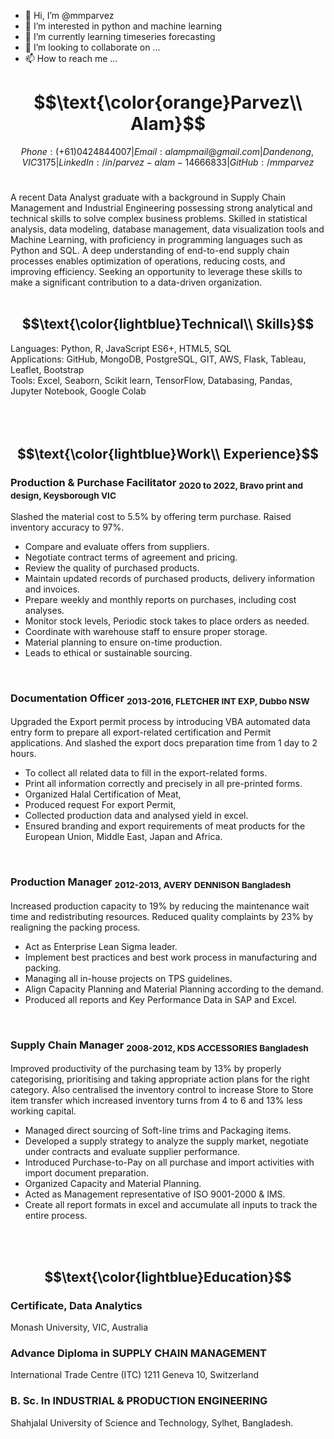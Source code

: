 - 👋 Hi, I’m @mmparvez
- 👀 I’m interested in python and machine learning
- 🌱 I’m currently learning timeseries forecasting
- 💞️ I’m looking to collaborate on ...
- 📫 How to reach me ...

# $$\text{\color{orange}Parvez\\ Alam}$$

$$Phone: (+61) 0424844007 | Email: alampmail@gmail.com | Dandenong, VIC 3175|
LinkedIn: /in/parvez-alam-14666833 | GitHub: /mmparvez$$ <br />

A recent Data Analyst graduate with a background in Supply Chain Management and Industrial Engineering possessing strong analytical and technical skills to solve complex business problems. Skilled in statistical analysis, data modeling, database management, data visualization tools and Machine Learning, with proficiency in programming languages such as Python and SQL. A deep understanding of end-to-end supply chain processes enables optimization of operations, reducing costs, and improving efficiency. Seeking an opportunity to leverage these skills to make a significant contribution to a data-driven organization.
<br />
<br />
## $$\text{\color{lightblue}Technical\\ Skills}$$
Languages: Python, R, JavaScript ES6+, HTML5, SQL <br />
Applications: GitHub, MongoDB, PostgreSQL, GIT, AWS, Flask, Tableau, Leaflet, Bootstrap <br />
Tools: Excel, Seaborn, Scikit learn, TensorFlow, Databasing, Pandas, Jupyter Notebook,  Google Colab <br />
<br />
<br />
<br />

## $$\text{\color{lightblue}Work\\ Experience}$$
### Production & Purchase Facilitator <sub>2020 to 2022, Bravo print and design, Keysborough VIC</sub>
Slashed the material cost to 5.5% by offering term purchase. Raised inventory accuracy to 97%.
* Compare and evaluate offers from suppliers.
* Negotiate contract terms of agreement and pricing.
* Review the quality of purchased products.
* Maintain updated records of purchased products, delivery information and invoices.
* Prepare weekly and monthly reports on purchases, including cost analyses.
* Monitor stock levels, Periodic stock takes to place orders as needed.
* Coordinate with warehouse staff to ensure proper storage.
* Material planning to ensure on-time production.
* Leads to ethical or sustainable sourcing.
<br />

### Documentation Officer <sub>2013-2016, FLETCHER INT EXP, Dubbo NSW</sub>
Upgraded the Export permit process by introducing VBA automated data entry form to prepare all export-related certification and Permit applications. And slashed the export docs preparation time from 1 day to 2 hours.
* To collect all related data to fill in the export-related forms.
* Print all information correctly and precisely in all pre-printed forms.
* Organized Halal Certification of Meat, 
* Produced request For export Permit, 
* Collected production data and analysed yield in excel.
* Ensured branding and export requirements of meat products for the European Union, Middle East, Japan and Africa.
<br />

### Production Manager <sub>2012-2013, AVERY DENNISON Bangladesh</sub>
Increased production capacity to 19% by reducing the maintenance wait time and redistributing resources. Reduced quality complaints by 23% by realigning the packing process.
* Act as Enterprise Lean Sigma leader.
* Implement best practices and best work process in manufacturing and packing.
* Managing all in-house projects on TPS guidelines.
* Align Capacity Planning and Material Planning according to the demand.
* Produced all reports and Key Performance Data in SAP and Excel.
<br />

### Supply Chain Manager <sub>2008-2012, KDS ACCESSORIES Bangladesh</sub>
Improved productivity of the purchasing team by 13% by properly categorising, prioritising and taking appropriate action plans for the right category. Also centralised the inventory control to increase Store to Store item transfer which increased inventory turns from 4 to 6 and 13% less working capital.
* Managed direct sourcing of Soft-line trims and Packaging items.
* Developed a supply strategy to analyze the supply market, negotiate under contracts and evaluate supplier performance.
* Introduced Purchase-to-Pay on all purchase and import activities with import document preparation. 
* Organized Capacity and Material Planning.
* Acted as Management representative of ISO 9001-2000 & IMS.
* Create all report formats in excel and accumulate all inputs to track the entire process.<br />
<br />
<br />
 
## $$\text{\color{lightblue}Education}$$
### Certificate, Data Analytics 
Monash University, VIC, Australia

### Advance Diploma in SUPPLY CHAIN MANAGEMENT 
International Trade Centre (ITC) 1211 Geneva 10, Switzerland

### B. Sc. In INDUSTRIAL & PRODUCTION ENGINEERING 
Shahjalal University of Science and Technology, Sylhet, Bangladesh.
